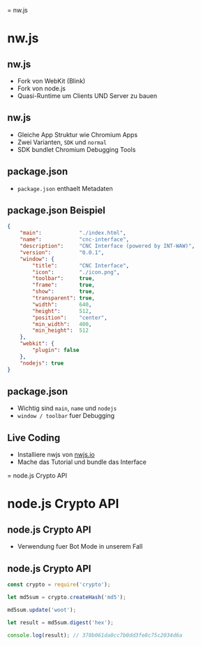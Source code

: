 
= nw.js

# nw.js

## nw.js

- Fork von WebKit (Blink)
- Fork von node.js
- Quasi-Runtime um Clients UND Server zu bauen


## nw.js

- Gleiche App Struktur wie Chromium Apps
- Zwei Varianten, `SDK` und `normal`
- SDK bundlet Chromium Debugging Tools


## package.json

- `package.json` enthaelt Metadaten


## package.json Beispiel

```json
{
	"main":            "./index.html",
	"name":            "cnc-interface",
	"description":     "CNC Interface (powered by INT-WAW)",
	"version":         "0.0.1",
	"window": {
		"title":       "CNC Interface",
		"icon":        "./icon.png",
		"toolbar":     true,
		"frame":       true,
		"show":        true,
		"transparent": true,
		"width":       640,
		"height":      512,
		"position":    "center",
		"min_width":   400,
		"min_height":  512
	},
	"webkit": {
		"plugin": false
	},
	"nodejs": true
}
```

## package.json

- Wichtig sind `main`, `name` und `nodejs`
- `window / toolbar` fuer Debugging


## Live Coding

- Installiere nwjs von [nwjs.io](https://nwjs.io)
- Mache das Tutorial und bundle das Interface


= node.js Crypto API

# node.js Crypto API

## node.js Crypto API

- Verwendung fuer Bot Mode in unserem Fall


## node.js Crypto API

```javascript
const crypto = require('crypto');

let md5sum = crypto.createHash('md5');

md5sum.update('woot');

let result = md5sum.digest('hex');

console.log(result); // 378b061da0cc7b0dd3fe8c75c2034d6a
```

